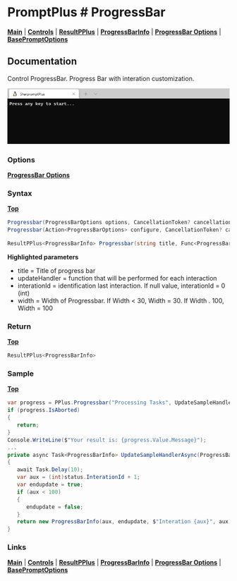 # PromptPlus # ProgressBar
[**Main**](index.md#help) | 
[**Controls**](index.md#apis) |
[**ResultPPlus**](resultpplus) |
[**ProgressBarInfo**](progressbarinfo) |
[**ProgressBar Options**](progressbaroptions) |
[**BasePromptOptions**](basepromptoptions)

## Documentation
Control ProgressBar. Progress Bar with interation customization.

![](./images/ProgressBar.gif)

### Options

[**ProgressBar Options**](progressbaroptions)

### Syntax
[**Top**](#promptplus--progressbar)

```csharp
Progressbar(ProgressBarOptions options, CancellationToken? cancellationToken = null)
Progressbar(Action<ProgressBarOptions> configure, CancellationToken? cancellationToken = null)
```

```csharp
ResultPPlus<ProgressBarInfo> Progressbar(string title, Func<ProgressBarInfo, CancellationToken, Task<ProgressBarInfo>> updateHandler,int width = 30, object interationId = null, CancellationToken? cancellationToken = null)
```

**Highlighted parameters**
- title = Title of progress bar 
- updateHandler = function that will be performed for each interaction
- interationId = identification last interaction. If null value, interationId = 0 (int)
- width = Width of Progressbar. If Width < 30, Width = 30.  If Width . 100, Width = 100

### Return
[**Top**](#promptplus--progressbar)

```csharp
ResultPPlus<ProgressBarInfo>
```

### Sample
[**Top**](#promptplus--progressbar)

```csharp
var progress = PPlus.Progressbar("Processing Tasks", UpdateSampleHandlerAsync, 0, cancellationToken: _stopApp);
if (progress.IsAborted)
{
   return;
}
Console.WriteLine($"Your result is: {progress.Value.Message}");
...
private async Task<ProgressBarInfo> UpdateSampleHandlerAsync(ProgressBarInfo status, CancellationToken cancellationToken)
{
   await Task.Delay(10);
   var aux = (int)status.InterationId + 1;
   var endupdate = true;
   if (aux < 100)
   {
      endupdate = false;
   }
   return new ProgressBarInfo(aux, endupdate, $"Interation {aux}", aux);
}
```

### Links
[**Main**](index.md#help) | 
[**Controls**](index.md#apis) |
[**ResultPPlus**](resultpplus) |
[**ProgressBarInfo**](progressbarinfo) |
[**ProgressBar Options**](progressbaroptions) |
[**BasePromptOptions**](basepromptoptions)
